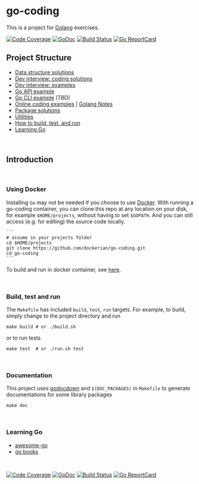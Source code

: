 # go-coding

This is a project for [Golang](https://golang.org/) exercises.

[![Code Coverage](https://codecov.io/gh/dockerian/go-coding/branch/master/graph/badge.svg)](https://codecov.io/gh/dockerian/go-coding)
[![GoDoc](https://godoc.org/github.com/dockerian/go-coding?status.svg)](http://godoc.org/github.com/dockerian/go-coding)
[![Build Status](https://travis-ci.org/dockerian/go-coding.svg?branch=master)](https://travis-ci.org/dockerian/go-coding)
[![Go ReportCard](https://goreportcard.com/badge/dockerian/go-coding)](https://goreportcard.com/report/dockerian/go-coding)


## Project Structure

  - [Data structure solutions](ds/README.md)
  - [Dev interview: coding solutions](puzzle/README.md)
  - [Dev interview: examples](interview/README.md)
  - [Go API example](api/README.md)
  - [Go CLI example](cli) (TBD)
  - [Online coding examples](demo/README.md) | [Golang Notes](demo/golang-notes.md)
  - [Package solutions](pkg/README.md)
  - [Utilities](utils/README.md)
  - [How to build, test, and run](#build-test-run)
  - [Learning Go](#learning-go)


<a name="readme"><br/></a>
## Introduction


<a name="using-docker"><br/></a>
### Using Docker

  Installing `Go` may not be needed if you choose to use [Docker](#docker). With running a go-coding container, you can clone this repo at any location on your disk, for example `$HOME/projects`, without having to set ```$GOPATH```. And you can still access (e.g. for editing) the source code locally.

    ```
    # assume in your projects folder
    cd $HOME/projects
    git clone https://github.com/dockerian/go-coding.git
    cd go-coding
    ```

To build and run in docker container, see [here](tools/README.md#docker).



<a name="build-test-run"><br/></a>
### Build, test and run

The `Makefile` has included `build`, `test`, `run` targets. For example, to build, simply change to the project directory and run

  ```
  make build # or ./build.sh
  ```

or to run tests

  ```
  make test  # or ./run.sh test
  ```

<a name="godoc"><br/></a>
### Documentation

This project uses [godocdown](https://github.com/robertkrimen/godocdown)
and `$(DOC_PACKAGES)` in `Makefile` to generate documentations for some library packages

  ```
  make doc
  ```



<br/><a name="learning-go"></a>
### Learning Go
- [awesome-go](https://github.com/avelino/awesome-go)
- [go books](https://github.com/dariubs/GoBooks)


<p><br/></p>

[![Code Coverage](https://codecov.io/gh/dockerian/go-coding/branch/master/graph/badge.svg)](https://codecov.io/gh/dockerian/go-coding)
[![GoDoc](https://godoc.org/github.com/dockerian/go-coding?status.svg)](http://godoc.org/github.com/dockerian/go-coding)
[![Build Status](https://travis-ci.org/dockerian/go-coding.svg?branch=master)](https://travis-ci.org/dockerian/go-coding)
[![Go ReportCard](https://goreportcard.com/badge/dockerian/go-coding)](https://goreportcard.com/report/dockerian/go-coding)
